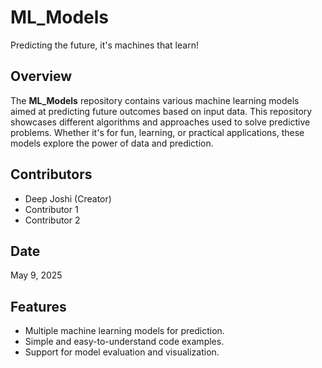 # ML_Models
Predicting the future, it's machines that learn!

## Overview
The **ML_Models** repository contains various machine learning models aimed at predicting future outcomes based on input data. This repository showcases different algorithms and approaches used to solve predictive problems. Whether it's for fun, learning, or practical applications, these models explore the power of data and prediction.

## Contributors
- Deep Joshi (Creator)
- Contributor 1
- Contributor 2

## Date
May 9, 2025

## Features
- Multiple machine learning models for prediction.
- Simple and easy-to-understand code examples.
- Support for model evaluation and visualization.

